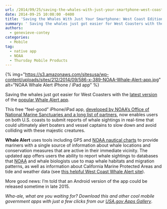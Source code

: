 ```yaml
---
url: /2014/09/25/saving-the-whales-with-just-your-smartphone-west-coast-edition/
date: 2014-09-25 10:08:00 -0400
title: 'Saving the Whales With Just Your Smartphone: West Coast Edition'
summary: ' Saving the whales just got easier for West Coasters with the latest version&nbsp;of the popular Whale Alert app. This free &amp;#8220;feel-good&amp;#8221; iPhone/iPad app, developed by NOAA&amp;#8217;s Office of National Marine Sanctuaries and a long list of partners, now enables users on both U.S. coasts to'
authors:
  - genevieve-contey
categories:
  - Mobile
tag:
  - native app
  - NOAA
  - Thursday Mobile Products
---
```


{% img="https://s3.amazonaws.com/sitesusa/wp-content/uploads/sites/212/2014/09/586-x-389-NOAA-Whale-Alert-app.jpg" alt="NOAA Whale Alert iPhone / iPad app" %}

Saving the whales just got easier for West Coasters with the [latest version](https://itunes.apple.com/us/app/whale-alert-reducing-ship/id911035973?ls=1&mt=8.) of the [popular Whale Alert app](https://www.WHATEVER/2013/07/25/noaas-whale-alert-ship-strike-reduction-for-right-whales-app/).

This free &#8220;feel-good&#8221; iPhone/iPad app, [developed by NOAA&#8217;s Office of National Marine Sanctuaries and a long list of partners](http://sanctuaries.noaa.gov/news/press/2014/pr091114.html), now enables users on both U.S. coasts to submit reports of whale sightings in real-time that could ultimately alert boaters and vessel captains to slow down and avoid colliding with these majestic creatures.

**Whale Alert** uses tools including GPS and [NOAA nautical charts](http://www.nauticalcharts.noaa.gov/staff/chartspubs.html) to provide mariners with a single source of information about whale locations and conservation measures that are active in their immediate vicinity. The updated app offers users the ability to report whale sightings to databases that [NOAA](http://www.noaa.gov) and whale biologists use to map whale habitats and migration patterns, as well as information about California Marine Protected Areas and tide and weather data (see [this helpful West Coast Whale Alert site](http://westcoast.whalealert.org/)).

More good news: I&#8217;m told that an Android version of the app could be released sometime in late 2015.

_Wha-ale, what are you waiting for? Download this and other cool mobile government apps with just a few clicks from our [USA.gov Apps Gallery](http://apps.usa.gov/)_.